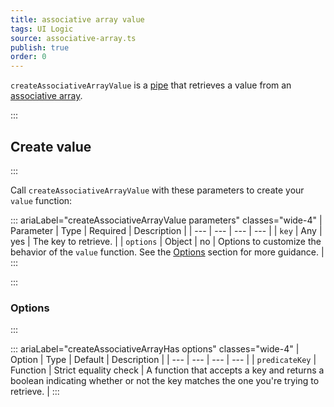 ```yaml
---
title: associative array value
tags: UI Logic
source: associative-array.ts
publish: true
order: 0
---
```


`createAssociativeArrayValue` is a [pipe](/docs/logic/pipes-overview) that retrieves a value from an [associative array](/docs/logic/associative-array-overview).


:::
## Create value
:::

Call `createAssociativeArrayValue` with these parameters to create your `value` function:

::: ariaLabel="createAssociativeArrayValue parameters" classes="wide-4"
| Parameter | Type | Required | Description |
| --- | --- | --- | --- |
| `key` | Any | yes | The key to retrieve. |
| `options` | Object | no | Options to customize the behavior of the `value` function. See the [Options](#options) section for more guidance. |
:::


:::
### Options
:::

::: ariaLabel="createAssociativeArrayHas options" classes="wide-4"
| Option | Type | Default | Description |
| --- | --- | --- | --- |
| `predicateKey` | Function | Strict equality check | A function that accepts a key and returns a boolean indicating whether or not the key matches the one you're trying to retrieve. |
:::
